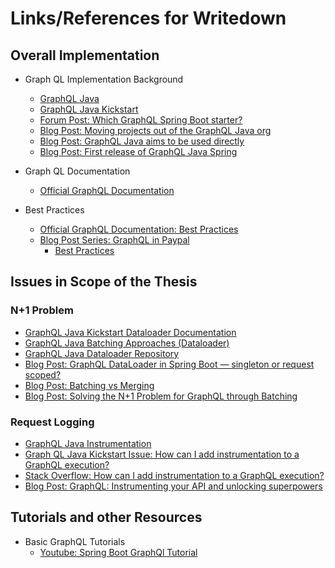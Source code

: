 # Links/References for Writedown

## Overall Implementation
* Graph QL Implementation Background
  * [GraphQL Java](https://www.graphql-java.com/)
  * [GraphQL Java Kickstart](https://www.graphql-java-kickstart.com/)
  * [Forum Post: Which GraphQL Spring Boot starter?](https://spectrum.chat/graphql-java/general/which-graphql-spring-boot-starter~2f28aaa5-580f-45e2-a349-c5c70005f88f)
  * [Blog Post: Moving projects out of the GraphQL Java org](https://www.graphql-java.com/blog/moving-projects/)
  * [Blog Post: GraphQL Java aims to be used directly](https://www.graphql-java.com/blog/graphql-java-aims-to-be-used-directly/)
  * [Blog Post: First release of GraphQL Java Spring](https://www.graphql-java.com/blog/graphq-java-spring-support/)

* Graph QL Documentation
  * [Official GraphQL Documentation](https://graphql.org/learn/)

* Best Practices
  * [Official GraphQL Documentation: Best Practices](https://graphql.org/learn/best-practices/) 
  * [Blog Post Series: GraphQL in Paypal](https://medium.com/paypal-engineering/tagged/graphql)
    * [Best Practices](https://medium.com/paypal-engineering/graphql-resolvers-best-practices-cd36fdbcef55)
## Issues in Scope of the Thesis

### N+1 Problem
* [GraphQL Java Kickstart Dataloader Documentation](https://www.graphql-java-kickstart.com/servlet/dataloaders/)
* [GraphQL Java Batching Approaches (Dataloader)](https://www.graphql-java.com/documentation/v12/batching/)
* [GraphQL Java Dataloader Repository](https://github.com/graphql-java/java-dataloader)
* [Blog Post: GraphQL DataLoader in Spring Boot — singleton or request scoped?](https://blog.softwaremill.com/graphql-dataloader-in-spring-boot-singleton-or-request-scoped-16699436f680)
* [Blog Post: Batching vs Merging](https://medium.com/@dcdigital72/graphql-one-query-to-rule-them-all-batching-vs-merging-d216e6acb218)
* [Blog Post: Solving the N+1 Problem for GraphQL through Batching](https://engineering.shopify.com/blogs/engineering/solving-the-n-1-problem-for-graphql-through-batching)

### Request Logging
* [GraphQL Java Instrumentation](https://www.graphql-java.com/documentation/master/instrumentation/)
* [Graph QL Java Kickstart Issue: How can I add instrumentation to a GraphQL execution?](https://github.com/graphql-java-kickstart/graphql-spring-boot/issues/335)
* [Stack Overflow: How can I add instrumentation to a GraphQL execution?](https://stackoverflow.com/questions/59988269/how-to-add-instrumentation-to-graphql-java-with-graphql-spring-boot)
* [Blog Post: GraphQL: Instrumenting your API and unlocking superpowers](https://medium.com/paypal-engineering/graphql-instrumenting-your-api-and-unlocking-superpowers-c0bc3a9dc451)

## Tutorials and other Resources
* Basic GraphQL Tutorials
  * [Youtube: Spring Boot GraphQl Tutorial](https://www.youtube.com/playlist?list=PLiwhu8iLxKwL1TU0RMM6z7TtkyW-3-5Wi)